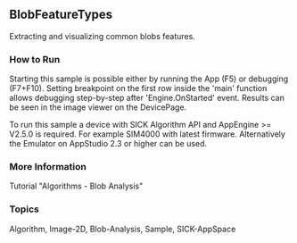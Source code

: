 ## BlobFeatureTypes
Extracting and visualizing common blobs features.

### How to Run
Starting this sample is possible either by running the App (F5) or
debugging (F7+F10). Setting breakpoint on the first row inside the 'main'
function allows debugging step-by-step after 'Engine.OnStarted' event.
Results can be seen in the image viewer on the DevicePage.

To run this sample a device with SICK Algorithm API and AppEngine >= V2.5.0
is required. For example SIM4000 with latest firmware.
Alternatively the Emulator on AppStudio 2.3 or higher can be used.

### More Information
Tutorial "Algorithms - Blob Analysis"

### Topics
Algorithm, Image-2D, Blob-Analysis, Sample, SICK-AppSpace
